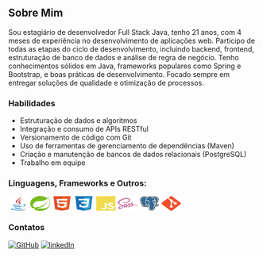 
## Sobre Mim
Sou estagiário de desenvolvedor Full Stack Java, tenho 21 anos, com 4 meses de experiência no desenvolvimento de aplicações web. Participo de todas as etapas do ciclo de desenvolvimento, incluindo backend, frontend, estruturação de banco de dados e análise de regra de negócio. Tenho conhecimentos sólidos em Java, frameworks populares como Spring e Bootstrap, e boas práticas de desenvolvimento. Focado sempre em entregar soluções de qualidade e otimização de processos.

### Habilidades
- Estruturação de dados e algoritmos
- Integração e consumo de APIs RESTful
- Versionamento de código com Git
- Uso de ferramentas de gerenciamento de dependências (Maven)
- Criação e manutenção de bancos de dados relacionais (PostgreSQL)
- Trabalho em equipe
### Linguagens, Frameworks e Outros:

<div style="display: inline_block">
  <img align="center" alt="Java" height="30" width="40" src="https://raw.githubusercontent.com/devicons/devicon/master/icons/java/java-original.svg">
  <img align="center" alt="Spring" height="30" width="40" src="https://raw.githubusercontent.com/devicons/devicon/master/icons/spring/spring-original.svg">
  <img align="center" alt="HTML" height="30" width="40" src="https://raw.githubusercontent.com/devicons/devicon/master/icons/html5/html5-original.svg">
  <img align="center" alt="CSS" height="30" width="40" src="https://raw.githubusercontent.com/devicons/devicon/master/icons/css3/css3-original.svg">    
  <img align="center" alt="Js" height="30" width="40" src="https://raw.githubusercontent.com/devicons/devicon/master/icons/javascript/javascript-plain.svg">
  <img align="center" alt="Scss" height="30" width="40" src="https://raw.githubusercontent.com/devicons/devicon/master/icons/sass/sass-original.svg">
  <img align="center" alt="PostgreSQL" height="30" width="40" src="https://raw.githubusercontent.com/devicons/devicon/master/icons/postgresql/postgresql-original.svg">
<img align="center" alt="Git" height="30" width="40" src="https://raw.githubusercontent.com/devicons/devicon/master/icons/git/git-original.svg">

</div>

### Contatos

[![GitHub](https://img.shields.io/badge/GitHub-Follow%20Me-595959?style=plastic&logo=github&labelColor=595959&color=595959)](https://github.com/KaueGSouzaDevs)  [![linkedIn](https://img.shields.io/badge/LinkedIn-Follow%20Me-595959?style=plastic&logo=linkedin&labelColor=595959&color=595959)](https://www.linkedin.com/in/kau%C3%AA-gallego-de-souza-a59669310?utm_source=share&utm_campaign=share_via&utm_content=profile&utm_medium=android_app)


<!--
**KaueGSouzaDevs/KaueGSouzaDevs** is a ✨ _special_ ✨ repository because its `README.md` (this file) appears on your GitHub profile.

Here are some ideas to get you started:

- 🔭 I’m currently working on ...
- 🌱 I’m currently learning ...
- 👯 I’m looking to collaborate on ...
- 🤔 I’m looking for help with ...
- 💬 Ask me about ...
- 📫 How to reach me: ...
- 😄 Pronouns: ...
- ⚡ Fun fact: ...
-->
